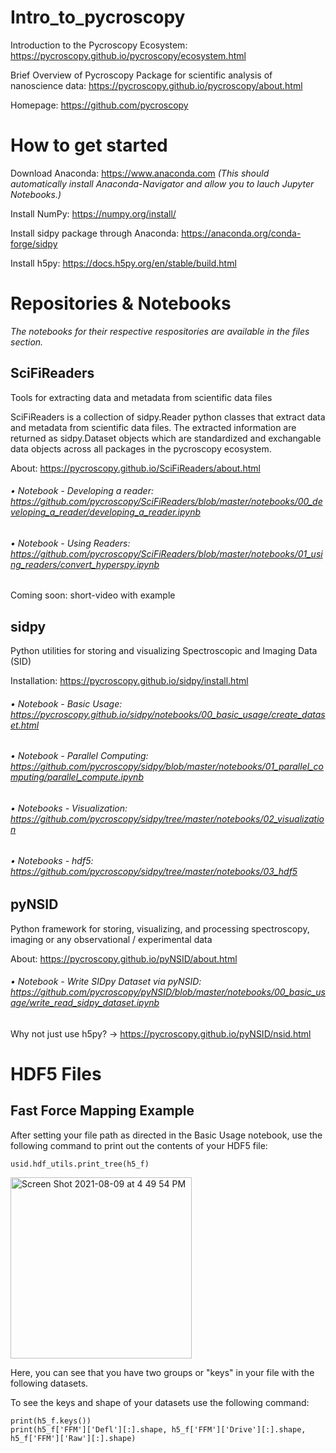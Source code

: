 # Intro_to_pycroscopy
Introduction to the Pycroscopy Ecosystem: https://pycroscopy.github.io/pycroscopy/ecosystem.html 

Brief Overview of Pycroscopy Package for scientific analysis of nanoscience data: https://pycroscopy.github.io/pycroscopy/about.html

Homepage: https://github.com/pycroscopy

# How to get started

Download Anaconda: https://www.anaconda.com *(This should automatically install Anaconda-Navigator and allow you to lauch Jupyter Notebooks.)*

Install NumPy: https://numpy.org/install/

Install sidpy package through Anaconda: https://anaconda.org/conda-forge/sidpy

Install h5py: https://docs.h5py.org/en/stable/build.html

# Repositories & Notebooks
*The notebooks for their respective respositories are available in the files section.*

## SciFiReaders
Tools for extracting data and metadata from scientific data files

SciFiReaders is a collection of sidpy.Reader python classes that extract data and metadata from scientific data files. The extracted information are returned as sidpy.Dataset objects which are standardized and exchangable data objects across all packages in the pycroscopy ecosystem.

About: https://pycroscopy.github.io/SciFiReaders/about.html
###### • Notebook - Developing a reader: https://github.com/pycroscopy/SciFiReaders/blob/master/notebooks/00_developing_a_reader/developing_a_reader.ipynb
###### • Notebook - Using Readers: https://github.com/pycroscopy/SciFiReaders/blob/master/notebooks/01_using_readers/convert_hyperspy.ipynb

Coming soon: short-video with example

## sidpy
Python utilities for storing and visualizing Spectroscopic and Imaging Data (SID)

Installation: https://pycroscopy.github.io/sidpy/install.html

###### • Notebook - Basic Usage: https://pycroscopy.github.io/sidpy/notebooks/00_basic_usage/create_dataset.html
###### • Notebook - Parallel Computing: https://github.com/pycroscopy/sidpy/blob/master/notebooks/01_parallel_computing/parallel_compute.ipynb
###### • Notebooks - Visualization: https://github.com/pycroscopy/sidpy/tree/master/notebooks/02_visualization
###### • Notebooks - hdf5: https://github.com/pycroscopy/sidpy/tree/master/notebooks/03_hdf5

## pyNSID
Python framework for storing, visualizing, and processing spectroscopy, imaging or any observational / experimental data

About: https://pycroscopy.github.io/pyNSID/about.html

###### • Notebook - Write SIDpy Dataset via pyNSID: https://github.com/pycroscopy/pyNSID/blob/master/notebooks/00_basic_usage/write_read_sidpy_dataset.ipynb

Why not just use h5py? -> https://pycroscopy.github.io/pyNSID/nsid.html

# HDF5 Files

## Fast Force Mapping Example
After setting your file path as directed in the Basic Usage notebook, use the following command to print out the contents of your HDF5 file:
```
usid.hdf_utils.print_tree(h5_f)
```
<img width="290" alt="Screen Shot 2021-08-09 at 4 49 54 PM" src="https://user-images.githubusercontent.com/79813375/128772579-671a3597-ff4e-48f7-8a01-c10b0b955c11.png">

Here, you can see that you have two groups or "keys" in your file with the following datasets.

To see the keys and shape of your datasets use the following command:
```
print(h5_f.keys())
print(h5_f['FFM']['Defl'][:].shape, h5_f['FFM']['Drive'][:].shape, h5_f['FFM']['Raw'][:].shape)
```
